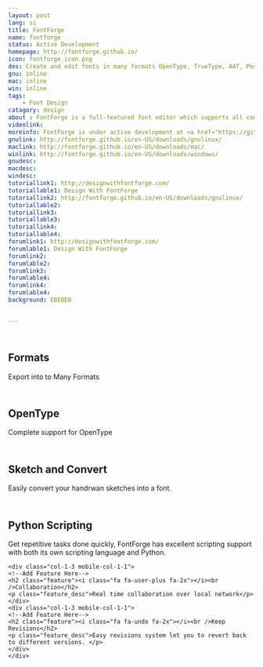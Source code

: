 ```yaml
---
layout: post
lang: si
title: FontForge
name: fontforge
status: Active Development
homepage: http://fontforge.github.io/
icon: fontforge_icon.png
des: Create and edit fonts in many formats OpenType, TrueType, AAT, PostScript, Multiple Master, CID-Keyed, SVG and various bitmap formats
gnu: inline
mac: inline
win: inline
tags:
    - Font Design 
catagory: design
about : FontForge is a full-featured font editor which supports all common font formats. Developed primarily by George Williams until 2012, FontForge is free software and is distributed under a mix of the GNU General Public License Version 3 and the 3-clause BSD license. It is localized into 12 languages. <a href="http://en.wikipedia.org/wiki/FontForge">Read More</a>
videolink:
moreinfo: FontForge is under active development at <a href="https://github.com/fontforge/fontforge/issues">GitHub repo</a>. You can also contribute and decide how it sould be developped.
gnulink: http://fontforge.github.io/en-US/downloads/gnulinux/
maclink: http://fontforge.github.io/en-US/downloads/mac/
winlink: http://fontforge.github.io/en-US/downloads/windows/
gnudesc: 
macdesc:
windesc:
tutoriallink1: http://designwithfontforge.com/
tutoriallable1: Design With FontForge
tutoriallink2: http://fontforge.github.io/en-US/downloads/gnulinux/
tutoriallable2: 
tutoriallink3: 
tutoriallable3: 
tutoriallink4: 
tutoriallable4: 
forumlink1: http://designwithfontforge.com/
forumlable1: Design With FontForge
forumlink2: 
forumlable2: 
forumlink3: 
forumlable4: 
forumlink4: 
forumlable4:
background: EBEBEB


---
```





<!--Top Features-->
<div id="feature-box" >

<div class="grid grid-pad">
    <div class="col-1-3 mobile-col-1-1">
    <!--Add Feature Here-->
    <h2 class="feature"><i class="fa fa-download fa-2x"></i><br />Formats</h2>
    <p class="feature_desc">Export into to Many Formats</p>
    </div>
    <div class="col-1-3 mobile-col-1-1">
    <!--Add Feature Here-->
    <h2 class="feature"><i class="fa fa-superscript fa-2x"></i><br />OpenType</h2>
    <p class="feature_desc">Complete support for OpenType</p>
    </div>
    <div class="col-1-3 mobile-col-1-1">
    <!--Add Feature Here-->
    <h2 class="feature"><i class="fa fa-pencil fa-2x"></i><br />Sketch and Convert</h2>
    <p class="feature_desc">Easily convert your handrwan sketches into a font.</p>
    </div>
    <div class="col-1-3 mobile-col-1-1">
    <!--Add Feature Here-->
    <h2 class="feature"><i class="fa fa-cogs fa-2x"></i><br />Python Scripting</h2>
    <p class="feature_desc">Get repetitive tasks done quickly, FontForge has excellent scripting support with both its own scripting language and Python.</p>
    </div>

    <div class="col-1-3 mobile-col-1-1">
    <!--Add Feature Here-->
    <h2 class="feature"><i class="fa fa-user-plus fa-2x"></i><br />Collaboration</h2>
    <p class="feature_desc">Real time collaboration over local network</p>
    </div>
    <div class="col-1-3 mobile-col-1-1">
    <!--Add Feature Here-->
    <h2 class="feature"><i class="fa fa-undo fa-2x"></i><br />Keep Revisions</h2>
    <p class="feature_desc">Easy revisions system let you to revert back to different versions. </p>
    </div>
    </div>

</div>



